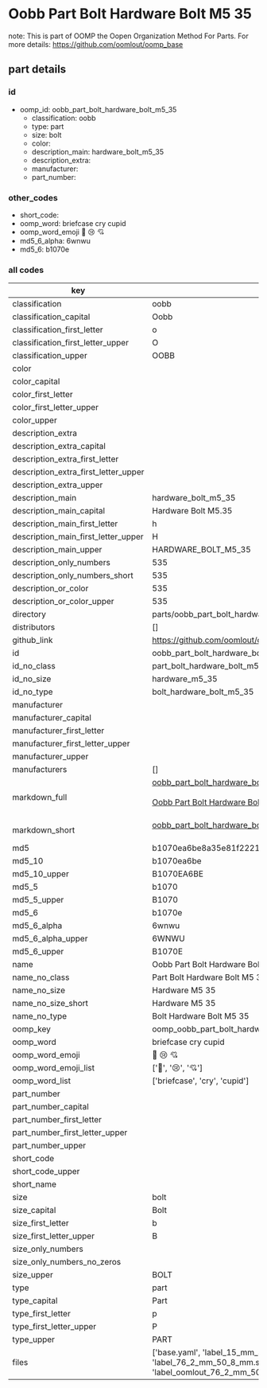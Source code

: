 # Oobb Part Bolt Hardware Bolt M5 35  

note: This is part of OOMP the Oopen Organization Method For Parts. For more details: https://github.com/oomlout/oomp_base

##  part details





### id
* oomp_id: oobb_part_bolt_hardware_bolt_m5_35
  * classification: oobb
  * type: part
  * size: bolt
  * color: 
  * description_main: hardware_bolt_m5_35
  * description_extra: 
  * manufacturer: 
  * part_number: 

### other_codes
* short_code: 
* oomp_word: briefcase cry cupid
* oomp_word_emoji :briefcase: :cry: :cupid:
* md5_6_alpha: 6wnwu
* md5_6: b1070e

### all codes 
| key | value |  
| --- | --- |  
| classification | oobb |  
| classification_capital | Oobb |  
| classification_first_letter | o |  
| classification_first_letter_upper | O |  
| classification_upper | OOBB |  
| color |  |  
| color_capital |  |  
| color_first_letter |  |  
| color_first_letter_upper |  |  
| color_upper |  |  
| description_extra |  |  
| description_extra_capital |  |  
| description_extra_first_letter |  |  
| description_extra_first_letter_upper |  |  
| description_extra_upper |  |  
| description_main | hardware_bolt_m5_35 |  
| description_main_capital | Hardware Bolt M5.35 |  
| description_main_first_letter | h |  
| description_main_first_letter_upper | H |  
| description_main_upper | HARDWARE_BOLT_M5_35 |  
| description_only_numbers | 535 |  
| description_only_numbers_short | 535 |  
| description_or_color | 535 |  
| description_or_color_upper | 535 |  
| directory | parts/oobb_part_bolt_hardware_bolt_m5_35 |  
| distributors | [] |  
| github_link | https://github.com/oomlout/oomlout_oomp_part_src/tree/main/parts/oobb_part_bolt_hardware_bolt_m5_35/working |  
| id | oobb_part_bolt_hardware_bolt_m5_35 |  
| id_no_class | part_bolt_hardware_bolt_m5_35 |  
| id_no_size | hardware_m5_35 |  
| id_no_type | bolt_hardware_bolt_m5_35 |  
| manufacturer |  |  
| manufacturer_capital |  |  
| manufacturer_first_letter |  |  
| manufacturer_first_letter_upper |  |  
| manufacturer_upper |  |  
| manufacturers | [] |  
| markdown_full | [oobb_part_bolt_hardware_bolt_m5_35](https://github.com/oomlout/oomlout_oomp_part_src/tree/main/parts/oobb_part_bolt_hardware_bolt_m5_35/working)<br>[](https://github.com/oomlout/oomlout_oomp_part_src/tree/main/parts/oobb_part_bolt_hardware_bolt_m5_35/working)<br>[Oobb Part Bolt Hardware Bolt M5 35](https://github.com/oomlout/oomlout_oomp_part_src/tree/main/parts/oobb_part_bolt_hardware_bolt_m5_35/working)<br><br> |  
| markdown_short | [oobb_part_bolt_hardware_bolt_m5_35](https://github.com/oomlout/oomlout_oomp_part_src/tree/main/parts/oobb_part_bolt_hardware_bolt_m5_35/working)<br><br> |  
| md5 | b1070ea6be8a35e81f2221d1f488b5fd |  
| md5_10 | b1070ea6be |  
| md5_10_upper | B1070EA6BE |  
| md5_5 | b1070 |  
| md5_5_upper | B1070 |  
| md5_6 | b1070e |  
| md5_6_alpha | 6wnwu |  
| md5_6_alpha_upper | 6WNWU |  
| md5_6_upper | B1070E |  
| name | Oobb Part Bolt Hardware Bolt M5 35 |  
| name_no_class | Part Bolt Hardware Bolt M5 35 |  
| name_no_size | Hardware M5 35 |  
| name_no_size_short | Hardware M5 35 |  
| name_no_type | Bolt Hardware Bolt M5 35 |  
| oomp_key | oomp_oobb_part_bolt_hardware_bolt_m5_35 |  
| oomp_word | briefcase cry cupid |  
| oomp_word_emoji | :briefcase: :cry: :cupid: |  
| oomp_word_emoji_list | [':briefcase:', ':cry:', ':cupid:'] |  
| oomp_word_list | ['briefcase', 'cry', 'cupid'] |  
| part_number |  |  
| part_number_capital |  |  
| part_number_first_letter |  |  
| part_number_first_letter_upper |  |  
| part_number_upper |  |  
| short_code |  |  
| short_code_upper |  |  
| short_name |  |  
| size | bolt |  
| size_capital | Bolt |  
| size_first_letter | b |  
| size_first_letter_upper | B |  
| size_only_numbers |  |  
| size_only_numbers_no_zeros |  |  
| size_upper | BOLT |  
| type | part |  
| type_capital | Part |  
| type_first_letter | p |  
| type_first_letter_upper | P |  
| type_upper | PART |  
| files | ['base.yaml', 'label_15_mm_30_mm.pdf', 'label_15_mm_30_mm.svg', 'label_76_2_mm_50_8_mm.pdf', 'label_76_2_mm_50_8_mm.svg', 'label_oomlout_76_2_mm_50_8_mm.pdf', 'label_oomlout_76_2_mm_50_8_mm.svg', 'readme.md', 'working.json', 'working.yaml'] |  
